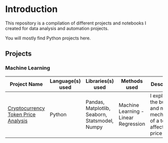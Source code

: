 # Introduction

This repository is a compilation of different projects and notebooks I created for data analysis and automation projects.

You will mostly find Python projects here.

## Projects

### Machine Learning

|Project Name|  Language(s) used |  Libraries(s) used | Methods used |Description |
|---------|----------------------|--------------------|--------------|------------|
|[Cryptocurrency Token Price Analysis](https://github.com/LuisMCap/LuisMCap-Cryptocurrency-Token-Price-Analysis "Cryptocurrency Token Price Analysis")|    Python    | Pandas, Matplotlib, Seaborn, Statsmodel, Numpy | Machine Learning - Linear Regression |I explore if the burned and minted mechanisms of a token affect its price|



<!--
**LuisMCap/LuisMCap** is a ✨ _special_ ✨ repository because its `README.md` (this file) appears on your GitHub profile.

Here are some ideas to get you started:

- 🔭 I’m currently working on ...
- 🌱 I’m currently learning ...
- 👯 I’m looking to collaborate on ...
- 🤔 I’m looking for help with ...
- 💬 Ask me about ...
- 📫 How to reach me: ...
- 😄 Pronouns: ...
- ⚡ Fun fact: ...
-->
